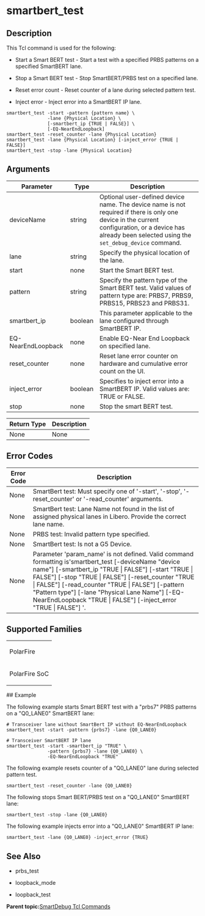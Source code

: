 # smartbert\_test

## Description

This Tcl command is used for the following:

-   Start a Smart BERT test - Start a test with a specified PRBS patterns on a specified SmartBERT lane.

-   Stop a Smart BERT test - Stop SmartBERT/PRBS test on a specified lane.

-   Reset error count - Reset counter of a lane during selected pattern test.

-   Inject error - Inject error into a SmartBERT IP lane.


```
smartbert_test -start -pattern {pattern name} \
               -lane {Physical Location} \
               [-smartbert_ip {TRUE | FALSE}] \
               [-EQ-NearEndLoopback]
smartbert_test -reset_counter -lane {Physical Location}
smartbert_test -lane {Physical Location} [-inject_error {TRUE | FALSE}]
smartbert_test -stop -lane {Physical Location}
```

## Arguments

|Parameter|Type|Description|
|---------|----|-----------|
|deviceName|string|Optional user-defined device name. The device name is not required if there is only one device in the current configuration, or a device has already been selected using the `set_debug_device` command.|
|lane|string|Specify the physical location of the lane.|
|start|none|Start the Smart BERT test.|
|pattern|string|Specify the pattern type of the Smart BERT test. Valid values of pattern type are: PRBS7, PRBS9, PRBS15, PRBS23 and PRBS31.|
|smartbert\_ip|boolean|This parameter applicable to the lane configured through SmartBERT IP.|
|EQ-NearEndLoopback|none|Enable EQ-Near End Loopback on specified lane.|
|reset\_counter|none|Reset lane error counter on hardware and cumulative error count on the UI.|
|inject\_error|boolean|Specifies to inject error into a SmartBERT IP. Valid values are: TRUE or FALSE.|
|stop|none|Stop the smart BERT test.|

|Return Type|Description|
|-----------|-----------|
|None|None|

## Error Codes

|Error Code|Description|
|----------|-----------|
|None|SmartBert test: Must specify one of '-start', '-stop', '-reset\_counter' or '-read\_counter' arguments.|
|None|SmartBert test: Lane Name not found in the list of assigned physical lanes in Libero. Provide the correct lane name.|
|None|PRBS test: Invalid pattern type specified.|
|None|SmartBert test: Is not a G5 Device.|
|None|Parameter 'param\_name' is not defined. Valid command formatting is'smartbert\_test \[-deviceName "device name"\] \[-smartbert\_ip "TRUE \| FALSE"\] \[-start "TRUE \| FALSE"\] \[-stop "TRUE \| FALSE"\] \[-reset\_counter "TRUE \| FALSE"\] \[-read\_counter "TRUE \| FALSE"\] \[-pattern "Pattern type"\] \[-lane "Physical Lane Name"\] \[-EQ-NearEndLoopback "TRUE \| FALSE"\] \[-inject\_error "TRUE \| FALSE"\] '.|

## Supported Families

<table id="GUID-291E3FB4-3E40-4FE2-A9E7-A5FF14F82E9C"><tbody><tr><td>

PolarFire

</td></tr><tr><td>

PolarFire SoC

</td></tr></tbody>
</table>## Example

The following example starts Smart BERT test with a "prbs7" PRBS patterns on a "Q0\_LANE0" SmartBERT lane:

```
# Transceiver lane without SmartBert IP without EQ-NearEndLoopback
smartbert_test -start -pattern {prbs7} -lane {Q0_LANE0}
 
# Transceiver SmartBERT IP lane
smartbert_test -start -smartbert_ip "TRUE" \
               -pattern {prbs7} -lane {Q0_LANE0} \
               -EQ-NearEndLoopback "TRUE"
```

The following example resets counter of a "Q0\_LANE0" lane during selected pattern test.

```
smartbert_test -reset_counter -lane {Q0_LANE0}
```

The following stops Smart BERT/PRBS test on a "Q0\_LANE0" SmartBERT lane:

```
smartbert_test -stop -lane {Q0_LANE0}
```

The following example injects error into a "Q0\_LANE0" SmartBERT IP lane:

```
smartbert_test -lane {Q0_LANE0} -inject_error {TRUE}
```

## See Also

-   prbs\_test

-   loopback\_mode

-   loopback\_test


**Parent topic:**[SmartDebug Tcl Commands](GUID-5F0515FB-DC45-4C39-86E5-8B7DC659F010.md)

